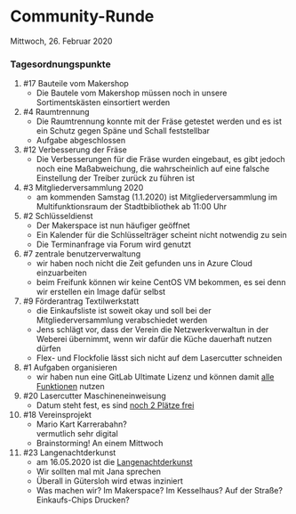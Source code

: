 # **Community-Runde**
Mittwoch, 26. Februar 2020

### Tagesordnungspunkte

1. #17 Bauteile vom Makershop
   * Die Bautele vom Makershop müssen noch in unsere Sortimentskästen einsortiert werden
1. #4 Raumtrennung
   * Die Raumtrennung konnte mit der Fräse getestet werden und es ist ein Schutz gegen Späne und Schall feststellbar
   * Aufgabe abgeschlossen
1. #12 Verbesserung der Fräse
   * Die Verbesserungen für die Fräse wurden eingebaut, es gibt jedoch noch eine Maßabweichung, die wahrscheinlich auf eine falsche Einstellung der Treiber zurück zu führen ist
1. #3 Mitgliederversammlung 2020
   * am kommenden Samstag (1.1.2020) ist Mitgliederversammlung im Multifunktionsraum der Stadtbibliothek ab 11:00 Uhr
1. #2 Schlüsseldienst
   * Der Makerspace ist nun häufiger geöffnet
   * Ein Kalender für die Schlüsselträger scheint nicht notwendig zu sein
   * Die Terminanfrage via Forum wird genutzt
1. #7 zentrale benutzerverwaltung
   * wir haben noch nicht die Zeit gefunden uns in Azure Cloud einzuarbeiten
   * beim Freifunk können wir keine CentOS VM bekommen, es sei denn wir erstellen ein Image dafür selbst
1. #9 Förderantrag Textilwerkstatt
   * die Einkaufsliste ist soweit okay und soll bei der Mitgliederversammlung verabschiedet werden
   * Jens schlägt vor, dass der Verein die Netzwerkverwaltun in der Weberei übernimmt, wenn wir dafür die Küche dauerhaft nutzen dürfen
   * Flex- und Flockfolie lässt sich nicht auf dem Lasercutter schneiden
1. #1 Aufgaben organisieren
   * wir haben nun eine GitLab Ultimate Lizenz und können damit [alle Funktionen](https://about.gitlab.com/pricing/self-managed/feature-comparison/) nutzen
1. #20 Lasercutter Maschineneinweisung
   * Datum steht fest, es sind [noch 2 Plätze frei](https://forum.makerspace-gt.de/t/einfuehrung-in-den-lasercutter/314)
1. #18 Vereinsprojekt
   * Mario Kart Karrerabahn?  
     vermutlich sehr digital
   * Brainstorming! An einem Mittwoch
1. #23 Langenachtderkunst
   * am 16.05.2020 ist die [Langenachtderkunst](https://www.guetersloh.de/de/langenachtderkunst/)
   * Wir sollten mal mit Jana sprechen
   * Überall in Gütersloh wird etwas inziniert
   * Was machen wir? Im Makerspace? Im Kesselhaus? Auf der Straße? Einkaufs-Chips Drucken?